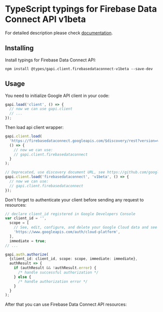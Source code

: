 # TypeScript typings for Firebase Data Connect API v1beta

For detailed description please check [documentation](https://firebase.google.com/docs/data-connect).

## Installing

Install typings for Firebase Data Connect API:

```
npm install @types/gapi.client.firebasedataconnect-v1beta --save-dev
```

## Usage

You need to initialize Google API client in your code:

```typescript
gapi.load('client', () => {
  // now we can use gapi.client
  // ...
});
```

Then load api client wrapper:

```typescript
gapi.client.load(
  'https://firebasedataconnect.googleapis.com/$discovery/rest?version=v1beta',
  () => {
    // now we can use:
    // gapi.client.firebasedataconnect
  }
);
```

```typescript
// Deprecated, use discovery document URL, see https://github.com/google/google-api-javascript-client/blob/master/docs/reference.md#----gapiclientloadname----version----callback--
gapi.client.load('firebasedataconnect', 'v1beta', () => {
  // now we can use:
  // gapi.client.firebasedataconnect
});
```

Don't forget to authenticate your client before sending any request to resources:

```typescript
// declare client_id registered in Google Developers Console
var client_id = '',
  scope = [
    // See, edit, configure, and delete your Google Cloud data and see the email address for your Google Account.
    'https://www.googleapis.com/auth/cloud-platform',
  ],
  immediate = true;
// ...

gapi.auth.authorize(
  {client_id: client_id, scope: scope, immediate: immediate},
  authResult => {
    if (authResult && !authResult.error) {
      /* handle successful authorization */
    } else {
      /* handle authorization error */
    }
  }
);
```

After that you can use Firebase Data Connect API resources: <!-- TODO: make this work for multiple namespaces -->

```typescript

```
